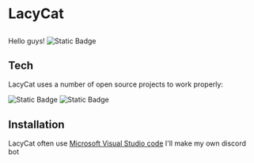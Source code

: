 # LacyCat
## 
 Hello guys!
![Static Badge](https://img.shields.io/badge/bulid-profile-red?style=plastic&logo=discord&logoColor=blue&label=Mydiscord&labelColor=white&link=https%3A%2F%2Fdiscordapp.com%2Fusers%2F888667076795961414)


## Tech

LacyCat uses a number of open source projects to work properly:

 ![Static Badge](https://img.shields.io/badge/bulid-for%20Python-yellow?style=flat-square&logo=Visual%20studio%20code&label=%20Visual%20studio%20code&labelColor=blue&https%3A%2F%2Fcode.visualstudio.com%2FDocs%2Flanguages%2FPython)
![Static Badge](https://img.shields.io/badge/bulid-for%20Javascript-red?style=flat-square&logo=javascript&logoColor=red&label=%20Visual%20studio%20code&labelColor=bluelink=https%3A%2F%2Fcode.visualstudio.com%2FDocs%2Flanguages%2Fjavascript)


## Installation

LacyCat often use [Microsoft Visual Studio code](https://code.visualstudio.com/Download)
I'll make my own discord bot


